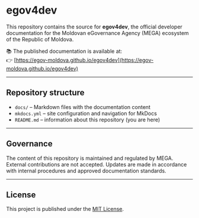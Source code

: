 # egov4dev

This repository contains the source for **egov4dev**, the official developer documentation for the Moldovan eGovernance Agency (MEGA) ecosystem of the Republic of Moldova.

📚 The published documentation is available at:  
👉 [https://egov-moldova.github.io/egov4dev](https://egov-moldova.github.io/egov4dev)

---

## Repository structure

- `docs/` – Markdown files with the documentation content  
- `mkdocs.yml` – site configuration and navigation for MkDocs  
- `README.md` – information about this repository (you are here)

---

## Governance

The content of this repository is maintained and regulated by MEGA.  
External contributions are not accepted. Updates are made in accordance with internal procedures and approved documentation standards.

---

## License

This project is published under the [MIT License](LICENSE).
